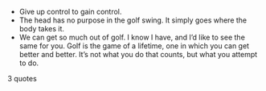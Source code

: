 - Give up control to gain control.
 - The head has no purpose in the golf swing. It simply goes where the body takes it.
 - We can get so much out of golf. I know I have, and I’d like to see the same for you. Golf is the game of a lifetime, one in which you can get better and better. It’s not what you do that counts, but what you attempt to do.

3 quotes